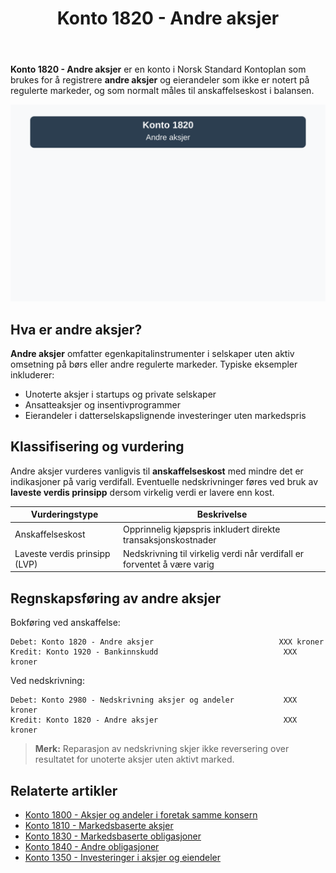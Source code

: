 ﻿---
title: "Konto 1820 - Andre aksjer"
seoTitle: "1820-andre-aksjer"
description: '**Konto 1820 - Andre aksjer** er en konto i Norsk Standard Kontoplan som brukes for å registrere **andre aksjer** og eierandeler som ikke er notert på reguler...'
---

**Konto 1820 - Andre aksjer** er en konto i Norsk Standard Kontoplan som brukes for å registrere **andre aksjer** og eierandeler som ikke er notert på regulerte markeder, og som normalt måles til anskaffelseskost i balansen.

![Illustrasjon av konto 1820 andre aksjer](1820-andre-aksjer-image.svg)

## Hva er andre aksjer?

**Andre aksjer** omfatter egenkapitalinstrumenter i selskaper uten aktiv omsetning på børs eller andre regulerte markeder. Typiske eksempler inkluderer:

* Unoterte aksjer i startups og private selskaper
* Ansatteaksjer og insentivprogrammer
* Eierandeler i datterselskapslignende investeringer uten markedspris

## Klassifisering og vurdering

Andre aksjer vurderes vanligvis til **anskaffelseskost** med mindre det er indikasjoner på varig verdifall. Eventuelle nedskrivninger føres ved bruk av **laveste verdis prinsipp** dersom virkelig verdi er lavere enn kost.

| Vurderingstype                | Beskrivelse                                                                      |
|-------------------------------|----------------------------------------------------------------------------------|
| Anskaffelseskost              | Opprinnelig kjøpspris inkludert direkte transaksjonskostnader                    |
| Laveste verdis prinsipp (LVP) | Nedskrivning til virkelig verdi når verdifall er forventet å være varig          |

## Regnskapsføring av andre aksjer

Bokføring ved anskaffelse:

```plaintext
Debet: Konto 1820 - Andre aksjer                            XXX kroner
Kredit: Konto 1920 - Bankinnskudd                            XXX kroner
```

Ved nedskrivning:

```plaintext
Debet: Konto 2980 - Nedskrivning aksjer og andeler           XXX kroner
Kredit: Konto 1820 - Andre aksjer                            XXX kroner
```

> **Merk:** Reparasjon av nedskrivning skjer ikke reversering over resultatet for unoterte aksjer uten aktivt marked.

## Relaterte artikler

* [Konto 1800 - Aksjer og andeler i foretak samme konsern](/blogs/kontoplan/1800-aksjer-og-andeler-i-foretak-samme-konsern "Konto 1800 - Aksjer og andeler i foretak samme konsern")
* [Konto 1810 - Markedsbaserte aksjer](/blogs/kontoplan/1810-markedsbaserte-aksjer "Konto 1810 - Markedsbaserte aksjer")
* [Konto 1830 - Markedsbaserte obligasjoner](/blogs/kontoplan/1830-markedsbaserte-obligasjoner "Konto 1830 - Markedsbaserte obligasjoner")
* [Konto 1840 - Andre obligasjoner](/blogs/kontoplan/1840-andre-obligasjoner "Konto 1840 - Andre obligasjoner: Guide til andre obligasjoner i norsk kontoplan")
* [Konto 1350 - Investeringer i aksjer og eiendeler](/blogs/kontoplan/1350-investeringer-i-aksjer-og-eiendeler "Konto 1350 - Investeringer i aksjer og eiendeler")






